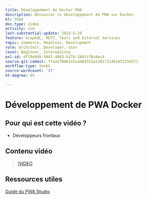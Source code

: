 ```yaml
---
title: Développement de Docker PWA
description: Découvrez le développement de PWA sur Docker.
kt: 5564
doc-type: video
activity: use
last-substantial-update: 2023-5-28
feature: GraphQL, REST, Tools and External Services
topic: Commerce, Headless, Development
role: Architect, Developer, User
level: Beginner, Intermediate
exl-id: df79e9d8-5047-4063-b37d-184fcf0c0ac4
source-git-commit: f7aa1f0063cbcad6d331a13817214b1bf2158571
workflow-type: tm+mt
source-wordcount: '27'
ht-degree: 0%

---
```


# Développement de PWA Docker

## Pour qui est cette vidéo ?

- Développeurs frontaux

## Contenu vidéo

>[!VIDEO](https://video.tv.adobe.com/v/35784?quality=12&learn=on)

## Ressources utiles

[Guide du PWA Studio](https://developer.adobe.com/commerce/pwa-studio/)

